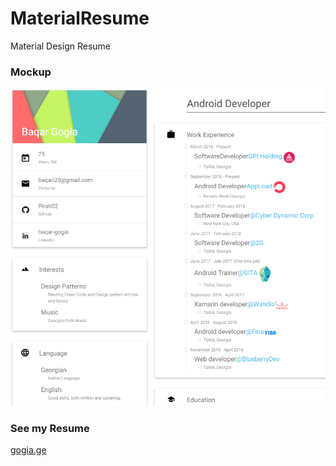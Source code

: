 # MaterialResume
Material Design Resume

### Mockup
![alt mockup](./mockup.png)

### See my Resume
[gogia.ge](http://gogia.ge)
